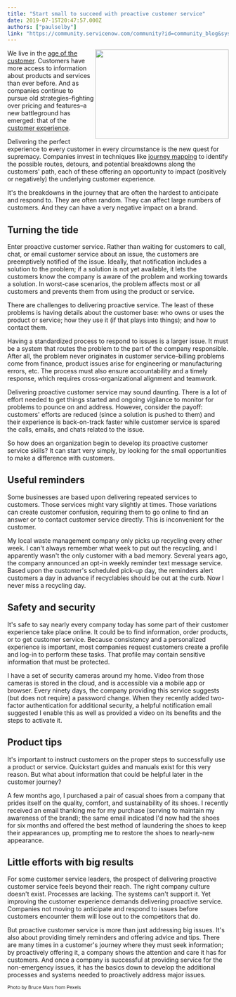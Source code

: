 ```yaml
---
title: "Start small to succeed with proactive customer service"
date: 2019-07-15T20:47:57.000Z
authors: ["paulselby"]
link: "https://community.servicenow.com/community?id=community_blog&sys_id=708c9f53db2e7f00e0e80b55ca9619f4"
---
```


<div class="wp-block-image"><img class="wp-image-3766" style="padding: 5 px;" src="https://insightsincustomerservice.files.wordpress.com/2019/07/businesswoman-career-communication-789822.jpg?w&#61;1024" alt="" width="304" height="203" align="right" /></div>

<p>We live in the <a href="https://searchcustomerexperience.techtarget.com/definition/age-of-the-customer" target="_blank" rel="noopener noreferrer nofollow">age of the customer</a>. Customers have more access to information about products and services than ever before. And as companies continue to pursue old strategies–fighting over pricing and features–a new battleground has emerged: that of the <a href="https://go.forrester.com/blogs/definition-of-customer-experience/" target="_blank" rel="noopener noreferrer nofollow">customer experience</a>.</p>

<p>Delivering the perfect experience to every customer in every circumstance is the new quest for supremacy. Companies invest in techniques like <a href="https://www.gartner.com/en/marketing/insights/articles/how-to-create-an-effective-customer-Journey-map" target="_blank" rel="noopener noreferrer nofollow">journey mapping</a> to identify the possible routes, detours, and potential breakdowns along the customers&#39; path, each of these offering an opportunity to impact (positively or negatively) the underlying customer experience.</p>

<p>It&#39;s the breakdowns in the journey that are often the hardest to anticipate and respond to. They are often random. They can affect large numbers of customers. And they can have a very negative impact on a brand.</p>

<h2>Turning the tide</h2>

<p>Enter proactive customer service. Rather than waiting for customers to call, chat, or email customer service about an issue, the customers are preemptively notified of the issue. Ideally, that notification includes a solution to the problem; if a solution is not yet available, it lets the customers know the company is aware of the problem and working towards a solution. In worst-case scenarios, the problem affects most or all customers and prevents them from using the product or service.</p>

<p>There are challenges to delivering proactive service. The least of these problems is having details about the customer base: who owns or uses the product or service; how they use it (if that plays into things); and how to contact them.</p>

<p>Having a standardized process to respond to issues is a larger issue. It must be a system that routes the problem to the part of the company responsible. After all, the problem never originates in customer service–billing problems come from finance, product issues arise for engineering or manufacturing errors, etc. The process must also ensure accountability and a timely response, which requires cross-organizational alignment and teamwork.</p>

<p>Delivering proactive customer service may sound daunting. There is a lot of effort needed to get things started and ongoing vigilance to monitor for problems to pounce on and address. However, consider the payoff: customers&#39; efforts are reduced (since a solution is pushed to them) and their experience is back-on-track faster while customer service is spared the calls, emails, and chats related to the issue.</p>

<p>So how does an organization begin to develop its proactive customer service skills? It can start very simply, by looking for the small opportunities to make a difference with customers.</p>

<h2>Useful reminders</h2>

<p>Some businesses are based upon delivering repeated services to customers. Those services might vary slightly at times. Those variations can create customer confusion, requiring them to go online to find an answer or to contact customer service directly. This is inconvenient for the customer.</p>

<p>My local waste management company only picks up recycling every other week. I can&#39;t always remember what week to put out the recycling, and I apparently wasn&#39;t the only customer with a bad memory. Several years ago, the company announced an opt-in weekly reminder text message service. Based upon the customer&#39;s scheduled pick-up day, the reminders alert customers a day in advance if recyclables should be out at the curb. Now I never miss a recycling day.</p>

<h2>Safety and security</h2>

<p>It&#39;s safe to say nearly every company today has some part of their customer experience take place online. It could be to find information, order products, or to get customer service. Because consistency and a personalized experience is important, most companies request customers create a profile and log-in to perform these tasks. That profile may contain sensitive information that must be protected.</p>

<p>I have a set of security cameras around my home. Video from those cameras is stored in the cloud, and is accessible via a mobile app or browser. Every ninety days, the company providing this service suggests (but does not require) a password change. When they recently added two-factor authentication for additional security, a helpful notification email suggested I enable this as well as provided a video on its benefits and the steps to activate it.</p>

<h2>Product tips</h2>

<p>It&#39;s important to instruct customers on the proper steps to successfully use a product or service. Quickstart guides and manuals exist for this very reason. But what about information that could be helpful later in the customer journey?</p>

<p>A few months ago, I purchased a pair of casual shoes from a company that prides itself on the quality, comfort, and sustainability of its shoes. I recently received an email thanking me for my purchase (serving to maintain my awareness of the brand); the same email indicated I&#39;d now had the shoes for six months and offered the best method of laundering the shoes to keep their appearances up, prompting me to restore the shoes to nearly-new appearance.</p>

<h2>Little efforts with big results</h2>

<p>For some customer service leaders, the prospect of delivering proactive customer service feels beyond their reach. The right company culture doesn&#39;t exist. Processes are lacking. The systems can&#39;t support it. Yet improving the customer experience demands delivering proactive service. Companies not moving to anticipate and respond to issues before customers encounter them will lose out to the competitors that do.</p>

<p>But proactive customer service is more than just addressing big issues. It&#39;s also about providing timely reminders and offering advice and tips. There are many times in a customer&#39;s journey where they must seek information; by proactively offering it, a company shows the attention and care it has for customers. And once a company is successful at providing service for the non-emergency issues, it has the basics down to develop the additional processes and systems needed to proactively address major issues.</p>
<p><span style="font-size: 8pt;">Photo by Bruce Mars from Pexels</span></p>
